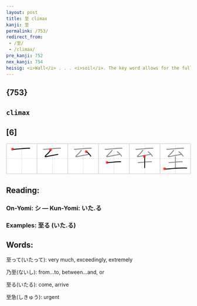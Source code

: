 ```yaml
---
layout: post
title: 至 climax
kanji: 至
permalink: /753/
redirect_from:
 - /至/
 - /climax/
pre_kanji: 752
nex_kanji: 754
heisig: <i>Wall</i> . . . <i>soil</i>. The key word allows for the full variety of connotations: to peak, to arrive at the end, and the like.
---
```


## {753}

## `climax`

## [6]

<div class="stroke"><img src="../images/E887B3.png" /></div>

## Reading:

### On-Yomi: シ &mdash; Kun-Yomi: いた.る

### Examples: 至る (いた.る)

## Words:

至って(いたって): very much, exceedingly, extremely

乃至(ないし): from...to, between...and, or

至る(いたる): come, arrive

至急(しきゅう): urgent

